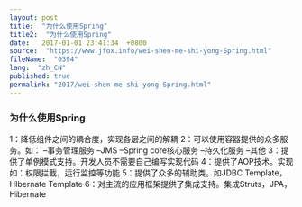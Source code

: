 ```yaml
---
layout: post
title:  "为什么使用Spring"
title2:  "为什么使用Spring"
date:   2017-01-01 23:41:34  +0800
source:  "https://www.jfox.info/wei-shen-me-shi-yong-Spring.html"
fileName:  "0394"
lang:  "zh_CN"
published: true
permalink: "2017/wei-shen-me-shi-yong-Spring.html"
---
```




### 为什么使用Spring

1：降低组件之间的耦合度，实现各层之间的解耦 
2：可以使用容器提供的众多服务。如： 
–事务管理服务 
–JMS 
–Spring core核心服务 
–持久化服务 
–其他 
3：提供了单例模式支持。开发人员不需要自己编写实现代码 
4：提供了AOP技术。实现如：权限拦截，运行监控等功能 
5：提供了众多的辅助类。如JDBC Template，HIbernate Template 
6：对主流的应用框架提供了集成支持。集成Struts，JPA，Hibernate
